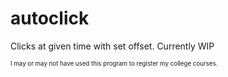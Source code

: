 # autoclick
Clicks at given time with set offset. Currently WIP

<sub><sup>I may or may not have used this program to register my college courses.</sup></sub>
